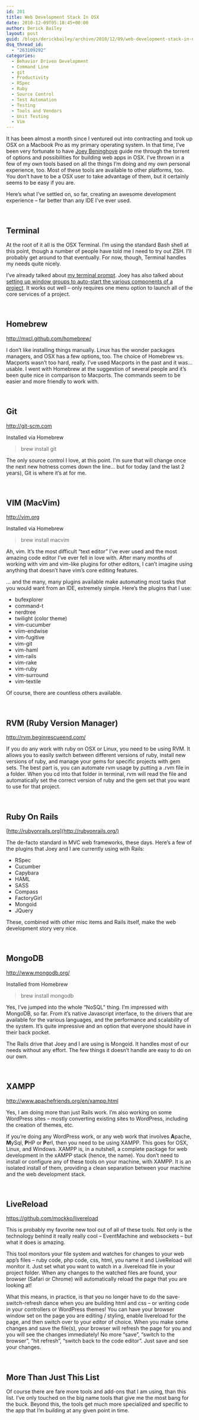 ```yaml
---
id: 201
title: Web Development Stack In OSX
date: 2010-12-09T05:18:45+00:00
author: Derick Bailey
layout: post
guid: /blogs/derickbailey/archive/2010/12/09/web-development-stack-in-osx.aspx
dsq_thread_id:
  - "263109292"
categories:
  - Behavior Driven Development
  - Command Line
  - git
  - Productivity
  - RSpec
  - Ruby
  - Source Control
  - Test Automation
  - Testing
  - Tools and Vendors
  - Unit Testing
  - Vim
---
```

It has been almost a month since I ventured out into contracting and took up OSX on a Macbook Pro as my primary operating system. In that time, I&#8217;ve been very fortunate to have [Joey Beninghove](http://joeybeninghove.com/) guide me through the torrent of options and possibilities for building web apps in OSX. I&#8217;ve thrown in a few of my own tools based on all the things I&#8217;m doing and my own personal experience, too. Most of these tools are available to other platforms, too. You don&#8217;t have to be a OSX user to take advantage of them, but it certainly seems to be easy if you are.

Here&#8217;s what I&#8217;ve settled on, so far, creating an awesome development experience &#8211; far better than any IDE I&#8217;ve ever used.

 

## Terminal

At the root of it all is the OSX Terminal. I&#8217;m using the standard Bash shell at this point, though a number of people have told me I need to try out ZSH. I&#8217;ll probably get around to that eventually. For now, though, Terminal handles my needs quite nicely.

I&#8217;ve already talked about [my terminal prompt](http://www.lostechies.com/blogs/derickbailey/archive/2010/11/24/my-osx-terminal-prompt-reposted-from-tumblr.aspx). Joey has also talked about [setting up window groups to auto-start the various components of a project](http://www.lostechies.com/blogs/joeydotnet/archive/2010/07/16/quick-tip-osx-terminal-automation.aspx). It works out well &#8211; only requires one menu option to launch all of the core services of a project.

 

## Homebrew

<http://mxcl.github.com/homebrew/>

I don&#8217;t like installing things manually. Linux has the wonder packages managers, and OSX has a few options, too. The choice of Homebrew vs. Macports wasn&#8217;t too hard, really. I&#8217;ve used Macports in the past and it was&#8230; usable. I went with Homebrew at the suggestion of several people and it&#8217;s been quite nice in comparison to Macports. The commands seem to be easier and more friendly to work with.

 

## Git

<http://git-scm.com>

Installed via Homebrew

> brew install git

The only source control I love, at this point. I&#8217;m sure that will change once the next new hotness comes down the line&#8230; but for today (and the last 2 years), Git is where it&#8217;s at for me.

 

## VIM (MacVim)

<http://vim.org>

Installed via Homebrew

> brew install macvim

Ah, vim. It&#8217;s the most difficult &#8220;text editor&#8221; I&#8217;ve ever used and the most amazing code editor I&#8217;ve ever fell in love with. After many months of working with vim and vim-like plugins for other editors, I can&#8217;t imagine using anything that doesn&#8217;t have vim&#8217;s core editing features.

&#8230; and the many, many plugins available make automating most tasks that you would want from an IDE, extremely simple. Here&#8217;s the plugins that I use:

  * bufexplorer
  * command-t
  * nerdtree
  * twilight (color theme)
  * vim-cucumber
  * viim-endwise
  * vim-fugitive
  * vim-git
  * vim-haml
  * vim-rails
  * vim-rake
  * vim-ruby
  * vim-surround
  * vim-textile

Of course, there are countless others available.

 

## RVM (Ruby Version Manager)

<http://rvm.beginrescueend.com/>

If you do any work with ruby on OSX or Linux, you need to be using RVM. It allows you to easily switch between different versions of ruby, install new versions of ruby, and manage your gems for specific projects with gem sets. The best part is, you can automate rvm usage by putting a .rvm file in a folder. When you cd into that folder in terminal, rvm will read the file and automatically set the correct version of ruby and the gem set that you want to use for that project.

 

## Ruby On Rails

[http://rubyonrails.org](http://rubyonrails.org/)

The de-facto standard in MVC web frameworks, these days. Here&#8217;s a few of the plugins that Joey and I are currently using with Rails:

  * RSpec
  * Cucumber
  * Capybara
  * HAML
  * SASS
  * Compass
  * FactoryGirl
  * Mongoid
  * JQuery

These, combined with other misc items and Rails itself, make the web development story very nice.

 

## MongoDB

<http://www.mongodb.org/>

Installed from Homebrew

> brew install mongodb

Yes, I&#8217;ve jumped into the whole &#8220;NoSQL&#8221; thing. I&#8217;m impressed with MongoDB, so far. From it&#8217;s native Javascript interface, to the drivers that are available for the various languages, and the performance and scalability of the system. It&#8217;s quite impressive and an option that everyone should have in their back pocket.

The Rails drive that Joey and I are using is Mongoid. It handles most of our needs without any effort. The few things it doesn&#8217;t handle are easy to do on our own.

 

## XAMPP

<http://www.apachefriends.org/en/xampp.html>

Yes, I am doing more than just Rails work. I&#8217;m also working on some WordPress sites &#8211; mostly converting existing sites to WordPress, including the creation of themes, etc.

If you&#8217;re doing any WordPress work, or any web work that involves **A**pache, **M**ySql, **P**HP or **P**erl, then you need to be using XAMPP. This goes for OSX, Linux, and Windows. XAMPP is, in a nutshell, a complete package for web development in the xAMPP stack (hence, the name). You don&#8217;t need to install or configure any of these tools on your machine, with XAMPP. It is an isolated install of them, providing a clean separation between your machine and the web development stack.

 

## LiveReload

<https://github.com/mockko/livereload>

This is probably my favorite new tool out of all of these tools. Not only is the technology behind it really really cool &#8211; EventMachine and websockets &#8211; but what it does is amazing.

This tool monitors your file system and watches for changes to your web app&#8217;s files &#8211; ruby code, php code, css, html, you name it and LiveReload will monitor it. Just set what you want to watch in a .livereload file in your project folder. When any changes to the watched files are found, your browser (Safari or Chrome) will automatically reload the page that you are looking at!

What this means, in practice, is that you no longer have to do the save-switch-refresh dance when you are building html and css &#8211; or writing code in your controllers or WordPress themes! You can have your browser window set on the page you are editing / styling, enable livereload for the page, and then switch over to your editor of choice. When you make some changes and save the file(s), your browser will refresh the page for you and you will see the changes immediately! No more &#8220;save&#8221;, &#8220;switch to the browser&#8221;, &#8220;hit refresh&#8221;, &#8220;switch back to the code editor&#8221;. Just save and see your changes.

 

## More Than Just This List

Of course there are fare more tools and add-ons that I am using, than this list. I&#8217;ve only touched on the big name tools that give me the most bang for the buck. Beyond this, the tools get much more specialized and specific to the app that I&#8217;m building at any given point in time.
